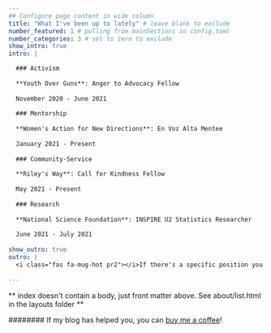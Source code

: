 ```yaml
---
## Configure page content in wide column
title: "What I've been up to lately" # leave blank to exclude
number_featured: 1 # pulling from mainSections in config.toml
number_categories: 3 # set to zero to exclude
show_intro: true 
intro: |

  ### Activism
  
  **Youth Over Guns**: Anger to Advocacy Fellow 
  
  November 2020 - June 2021
  
  ### Mentorship
  
  **Women's Action for New Directions**: En Voz Alta Mentee
  
  January 2021 - Present
  
  ### Community-Service
  
  **Riley's Way**: Call for Kindness Fellow
  
  May 2021 - Present
  
  ### Research
  
  **National Science Foundation**: INSPIRE U2 Statistics Researcher 
  
  June 2021 - July 2021
  
show_outro: true
outro: |
  <i class="fas fa-mug-hot pr2"></i>If there's a specific position you are interested in learning more about, feel free to email me to learn more information!
  
---
```


** index doesn't contain a body, just front matter above.
See about/list.html in the layouts folder **

########   <i class="fas fa-mug-hot pr2"></i>If my blog has helped you, you can [buy me a coffee](https://ko-fi.com/)!

